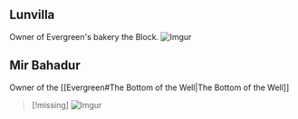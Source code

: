 ## Lunvilla
Owner of Evergreen's bakery the Block.
![Imgur](https://i.imgur.com/88pvBQm.png)


## Mir Bahadur
Owner of the [[Evergreen#The Bottom of the Well|The Bottom of the Well]]
>[!missing]
![Imgur](https://i.imgur.com/HMs6kch.jpg)
